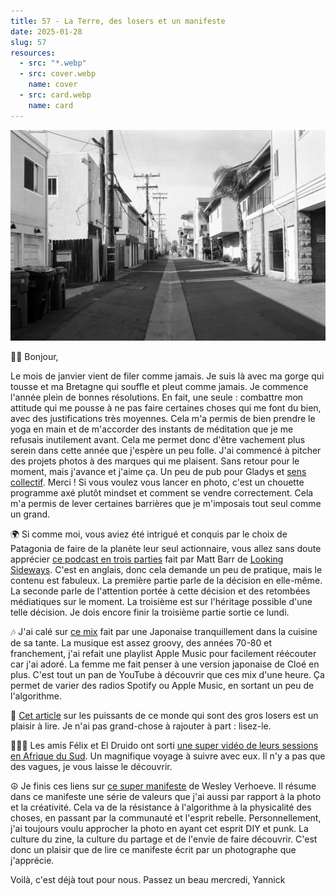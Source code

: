 ```yaml
---
title: 57 - La Terre, des losers et un manifeste
date: 2025-01-28
slug: 57
resources:
  - src: "*.webp"
  - src: cover.webp
    name: cover
  - src: card.webp
    name: card
---
```


![](24x39-1030-31.webp)

✌🏻
Bonjour,

Le mois de janvier vient de filer comme jamais. Je suis là avec ma gorge qui tousse et ma Bretagne qui souffle et pleut comme jamais. Je commence l'année plein de bonnes résolutions. En fait, une seule : combattre mon attitude qui me pousse à ne pas faire certaines choses qui me font du bien, avec des justifications très moyennes. Cela m'a permis de bien prendre le yoga en main et de m'accorder des instants de méditation que je me refusais inutilement avant. Cela me permet donc d'être vachement plus serein dans cette année que j'espère un peu folle. J'ai commencé à pitcher des projets photos à des marques qui me plaisent. Sans retour pour le moment, mais j'avance et j'aime ça. Un peu de pub pour Gladys et [sens collectif](https://sens-collectif.com). Merci ! Si vous voulez vous lancer en photo, c'est un chouette programme axé plutôt mindset et comment se vendre correctement. Cela m'a permis de lever certaines barrières que je m'imposais tout seul comme un grand.

🌍
Si comme moi, vous aviez été intrigué et conquis par le choix de Patagonia de faire de la planète leur seul actionnaire, vous allez sans doute apprécier [ce podcast en trois parties](https://www.wearelookingsideways.com/p/the-announcement-episode-1-decision) fait par Matt Barr de [Looking Sideways](https://www.wearelookingsideways.com). C'est en anglais, donc cela demande un peu de pratique, mais le contenu est fabuleux. La première partie parle de la décision en elle-même. La seconde parle de l'attention portée à cette décision et des retombées médiatiques sur le moment. La troisième est sur l'héritage possible d'une telle décision. Je dois encore finir la troisième partie sortie ce lundi.

🎶
J'ai calé sur [ce mix](https://www.youtube.com/watch?v=Vd7ssAtckko&themeRefresh=1) fait par une Japonaise tranquillement dans la cuisine de sa tante. La musique est assez groovy, des années 70-80 et franchement, j'ai refait une playlist Apple Music pour facilement réécouter car j'ai adoré. La femme me fait penser à une version japonaise de Cloé en plus. C'est tout un pan de YouTube à découvrir que ces mix d'une heure. Ça permet de varier des radios Spotify ou Apple Music, en sortant un peu de l'algorithme.

📰
[Cet article](https://www.theguardian.com/commentisfree/2025/jan/16/i-knew-one-day-id-have-to-watch-powerful-men-burn-the-world-down-i-just-didnt-expect-them-to-be-such-losers) sur les puissants de ce monde qui sont des gros losers est un plaisir à lire. Je n'ai pas grand-chose à rajouter à part : lisez-le.

🏄🏻‍♂️
Les amis Félix et El Druido ont sorti [une super vidéo de leurs sessions en Afrique du Sud](https://www.youtube.com/watch?v=EWkGYormb34). Un magnifique voyage à suivre avec eux. Il n'y a pas que des vagues, je vous laisse le découvrir.

☮︎
Je finis ces liens sur [ce super manifeste](https://substack.com/home/post/p-153445871) de Wesley Verhoeve. Il résume dans ce manifeste une série de valeurs que j'ai aussi par rapport à la photo et la créativité. Cela va de la résistance à l'algorithme à la physicalité des choses, en passant par la communauté et l'esprit rebelle. Personnellement, j'ai toujours voulu approcher la photo en ayant cet esprit DIY et punk. La culture du zine, la culture du partage et de l'envie de faire découvrir. C'est donc un plaisir que de lire ce manifeste écrit par un photographe que j'apprécie.

Voilà, c'est déjà tout pour nous.
Passez un beau mercredi,
Yannick

